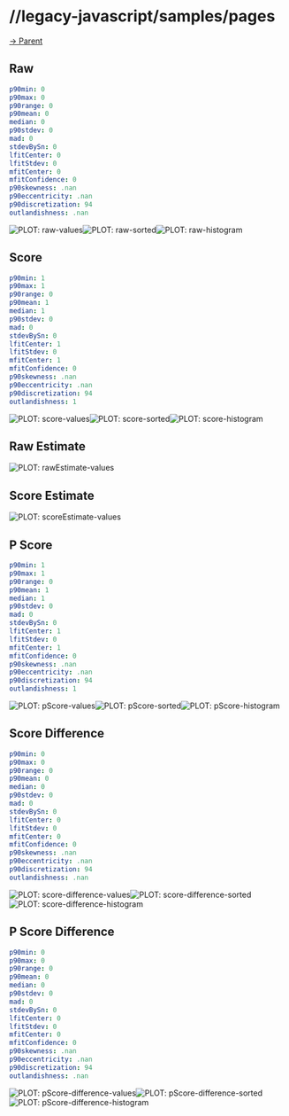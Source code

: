 
# //legacy-javascript/samples/pages

[→ Parent](../..)


## Raw


```yaml
p90min: 0
p90max: 0
p90range: 0
p90mean: 0
median: 0
p90stdev: 0
mad: 0
stdevBySn: 0
lfitCenter: 0
lfitStdev: 0
mfitCenter: 0
mfitConfidence: 0
p90skewness: .nan
p90eccentricity: .nan
p90discretization: 94
outlandishness: .nan

```

![PLOT: raw-values](./raw/values.svg)![PLOT: raw-sorted](./raw/sorted.svg)![PLOT: raw-histogram](./raw/histogram.svg)
## Score


```yaml
p90min: 1
p90max: 1
p90range: 0
p90mean: 1
median: 1
p90stdev: 0
mad: 0
stdevBySn: 0
lfitCenter: 1
lfitStdev: 0
mfitCenter: 1
mfitConfidence: 0
p90skewness: .nan
p90eccentricity: .nan
p90discretization: 94
outlandishness: 1

```

![PLOT: score-values](./score/values.svg)![PLOT: score-sorted](./score/sorted.svg)![PLOT: score-histogram](./score/histogram.svg)
## Raw Estimate

![PLOT: rawEstimate-values](./rawEstimate/values.svg)
## Score Estimate

![PLOT: scoreEstimate-values](./scoreEstimate/values.svg)
## P Score


```yaml
p90min: 1
p90max: 1
p90range: 0
p90mean: 1
median: 1
p90stdev: 0
mad: 0
stdevBySn: 0
lfitCenter: 1
lfitStdev: 0
mfitCenter: 1
mfitConfidence: 0
p90skewness: .nan
p90eccentricity: .nan
p90discretization: 94
outlandishness: 1

```

![PLOT: pScore-values](./pScore/values.svg)![PLOT: pScore-sorted](./pScore/sorted.svg)![PLOT: pScore-histogram](./pScore/histogram.svg)
## Score Difference


```yaml
p90min: 0
p90max: 0
p90range: 0
p90mean: 0
median: 0
p90stdev: 0
mad: 0
stdevBySn: 0
lfitCenter: 0
lfitStdev: 0
mfitCenter: 0
mfitConfidence: 0
p90skewness: .nan
p90eccentricity: .nan
p90discretization: 94
outlandishness: .nan

```

![PLOT: score-difference-values](./score-difference/values.svg)![PLOT: score-difference-sorted](./score-difference/sorted.svg)![PLOT: score-difference-histogram](./score-difference/histogram.svg)
## P Score Difference


```yaml
p90min: 0
p90max: 0
p90range: 0
p90mean: 0
median: 0
p90stdev: 0
mad: 0
stdevBySn: 0
lfitCenter: 0
lfitStdev: 0
mfitCenter: 0
mfitConfidence: 0
p90skewness: .nan
p90eccentricity: .nan
p90discretization: 94
outlandishness: .nan

```

![PLOT: pScore-difference-values](./pScore-difference/values.svg)![PLOT: pScore-difference-sorted](./pScore-difference/sorted.svg)![PLOT: pScore-difference-histogram](./pScore-difference/histogram.svg)